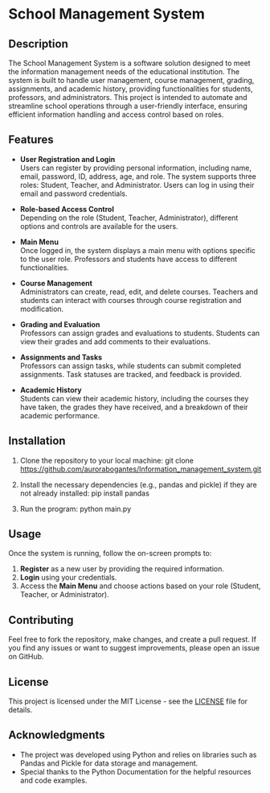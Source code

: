 # School Management System

## Description

The School Management System is a software solution designed to meet the information management needs of the educational institution. The system is built to handle user management, course management, grading, assignments, and academic history, providing functionalities for students, professors, and administrators. This project is intended to automate and streamline school operations through a user-friendly interface, ensuring efficient information handling and access control based on roles.

## Features

- **User Registration and Login**  
  Users can register by providing personal information, including name, email, password, ID, address, age, and role. The system supports three roles: Student, Teacher, and Administrator. Users can log in using their email and password credentials.

- **Role-based Access Control**  
  Depending on the role (Student, Teacher, Administrator), different options and controls are available for the users.

- **Main Menu**  
  Once logged in, the system displays a main menu with options specific to the user role. Professors and students have access to different functionalities.

- **Course Management**  
  Administrators can create, read, edit, and delete courses. Teachers and students can interact with courses through course registration and modification.

- **Grading and Evaluation**  
  Professors can assign grades and evaluations to students. Students can view their grades and add comments to their evaluations.

- **Assignments and Tasks**  
  Professors can assign tasks, while students can submit completed assignments. Task statuses are tracked, and feedback is provided.

- **Academic History**  
  Students can view their academic history, including the courses they have taken, the grades they have received, and a breakdown of their academic performance.

## Installation

1. Clone the repository to your local machine:
git clone https://github.com/aurorabogantes/Information_management_system.git


2. Install the necessary dependencies (e.g., pandas and pickle) if they are not already installed:
pip install pandas


3. Run the program:
python main.py


## Usage

Once the system is running, follow the on-screen prompts to:

1. **Register** as a new user by providing the required information.
2. **Login** using your credentials.
3. Access the **Main Menu** and choose actions based on your role (Student, Teacher, or Administrator).

## Contributing

Feel free to fork the repository, make changes, and create a pull request. If you find any issues or want to suggest improvements, please open an issue on GitHub.

## License

This project is licensed under the MIT License - see the [LICENSE](LICENSE) file for details.

## Acknowledgments

- The project was developed using Python and relies on libraries such as Pandas and Pickle for data storage and management.
- Special thanks to the Python Documentation for the helpful resources and code examples.
